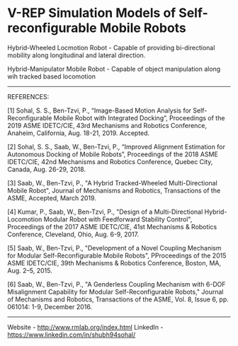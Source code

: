 # V-REP Simulation Models of Self-reconfigurable Mobile Robots

Hybrid-Wheeled Locmotion Robot - Capable of providing bi-directional mobility along longitudinal and lateral direction.

Hybrid-Manipulator Mobile Robot - Capable of object manipulation along wih tracked based locomotion

-----------------------------------------------------------------------------------------------------------------------------------------

REFERENCES:

[1] Sohal, S. S., Ben-Tzvi, P., “Image-Based Motion Analysis for Self-Reconfigurable Mobile Robot with Integrated Docking”, Proceedings of the 2019 ASME IDETC/CIE, 43rd Mechanisms and Robotics Conference, Anaheim, California, Aug. 18-21, 2019. Accepted.

[2] Sohal, S. S., Saab, W., Ben-Tzvi, P., “Improved Alignment Estimation for Autonomous Docking of Mobile Robots”, Proceedings of the 2018 ASME IDETC/CIE, 42nd Mechanisms and Robotics Conference, Quebec City, Canada, Aug. 26-29, 2018.

[3] Saab, W., Ben-Tzvi, P., "A Hybrid Tracked-Wheeled Multi-Directional Mobile Robot", Journal of Mechanisms and Robotics, Transactions of the ASME, Accepted, March 2019.

[4] Kumar, P., Saab, W., Ben-Tzvi, P., "Design of a Multi-Directional Hybrid-Locomotion Modular Robot with Feedforward Stability Control", Proceedings of the 2017 ASME IDETC/CIE, 41st Mechanisms & Robotics Conference, Cleveland, Ohio, Aug. 6-9, 2017.

[5] Saab, W., Ben-Tzvi, P., "Development of a Novel Coupling Mechanism for Modular Self-Reconfigurable Mobile Robots", PProceedings of the 2015 ASME IDETC/CIE, 39th Mechanisms & Robotics Conference, Boston, MA, Aug. 2–5, 2015.

[6] Saab, W., Ben-Tzvi, P., "A Genderless Coupling Mechanism with 6-DOF Misalignment Capability for Modular Self-Reconfigurable Robots," Journal of Mechanisms and Robotics, Transactions of the ASME, Vol. 8, Issue 6, pp. 061014: 1-9, December 2016.

----------------------------------------------------------------------------------------------------------------------------------------
Website - http://www.rmlab.org/index.html
LinkedIn - https://www.linkedin.com/in/shubh94sohal/
